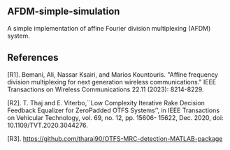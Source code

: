 ## AFDM-simple-simulation
A simple implementation of affine Fourier division multiplexing (AFDM) system.

## References
[R1]. Bemani, Ali, Nassar Ksairi, and Marios Kountouris. "Affine frequency division multiplexing for next generation wireless communications." IEEE Transactions on Wireless Communications 22.11 (2023): 8214-8229.

[R2]. T. Thaj and E. Viterbo,``Low Complexity Iterative Rake Decision Feedback Equalizer for ZeroPadded OTFS Systems’’, in IEEE Transactions on Vehicular Technology, vol. 69, no. 12, pp. 15606- 15622, Dec. 2020, doi: 10.1109/TVT.2020.3044276.

[R3]. <https://github.com/tharaj90/OTFS-MRC-detection-MATLAB-package>
